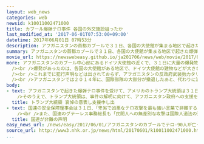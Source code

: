 ```yaml
---
layout: web_news
categories: web
newsid: k10011002471000
title: カブール爆弾テロ事件 各国の外交施設狙ったか
last_modified_at: '2017-06-01T07:53:00+09:00'
datetime: 2017年06月01日 07時53分
description: アフガニスタンの首都カブールで３１日、各国の大使館が集まる地区で起きた爆弾テロ事件では、これまでに９０人が死亡しました。現地の警察は、過激派が対テロ作戦を進める各国の外交施設を狙った可能性があるとみて、背後関係を調べています。
summary: アフガニスタンの首都カブールで３１日、各国の大使館が集まる地区で起きた爆弾テロ事件では、これまでに９０人が死亡しました。現地の警察は、過激派が対テロ作戦を進める各国の外交施設を狙った可能性があるとみて、背後関係を調べています。
movie_url: https://newswebeasy.github.io/ja201706/news/web/movie/2017/06/01/k10011002471000.mp4
more: アフガニスタンのカブール中心部にあるドイツ大使館の近くで、３１日に大量の爆発物を積んだバキュームカーが爆発して、これまでに９０人が死亡、４００人以上がけがをし、現地の警察は爆弾テロ事件として捜査しています。<br
  /><br />爆発があったのは、各国の大使館がある地区で、ドイツ大使館の建物などが大きな被害を受けたほか、近くにある日本大使館でも窓ガラスが割れて、大使館職員とＪＩＣＡ＝国際協力機構の関係者の日本人２人が軽いけがをしました。<br
  /><br />これまでに犯行声明などは出されておらず、アフガニスタンの反政府武装勢力タリバンは、関与を否定する声明を出しました。<br /><br />警察によりますと、過激派が、アフガニスタンで対テロ作戦をすすめる欧米など各国政府の施設へのテロを計画しているとの情報が、たびたび寄せられていたということで、警察は、今回の事件も、過激派が外交施設を狙った可能性があるとみて、背後関係を調べています。<br
  /><br />アフガニスタンでは２０１４年に、国際部隊の大部分が撤退したあと、代わりに治安を担うはずの軍や警察の育成が遅れていて、タリバンや過激派組織ＩＳ＝イスラミックステートの地域組織によるテロや襲撃が相次いでいます。
body:
- text: アフガニスタンで起きた爆弾テロ事件を受けて、アメリカのトランプ大統領は３１日、アフガニスタンのガニ大統領と電話で会談しました。<br />ホワイトハウスによりますと、この中でトランプ大統領は犠牲者に哀悼の意を表したうえで、「断食月＝ラマダンの神聖な期間中に起きた攻撃で、テロリストの野蛮な本質が明らかになった」と述べて非難しました。<br
    />そのうえで、トランプ大統領は、事件の解明に向けて、アフガニスタン政府への支援を申し出たということです。
  title: トランプ大統領 哀悼の意表し支援申し出
- text: 国連の安全保障理事会は３１日、「卑劣で凶悪なテロ攻撃を最も強い言葉で非難する。テロ行為は国際平和と安全保障への脅威ですべての国があらゆる手段を用いて対抗していく必要があると再確認した」とする声明を発表しました。<br
    /><br />また、国連のグテーレス事務総長も「民間人への無差別な攻撃は国際人道法の深刻な違反であり、決して正当化することはできない。テロや過激主義との闘いを強化する必要性を強調する」とする声明を発表しました。
  title: 国連が非難の声明
easy_news_url: /news/easy/2017/06/01/アフガニスタンのカブールでテロ-90人が亡くなる/
source_url: http://www3.nhk.or.jp/news/html/20170601/k10011002471000.html
...
```

